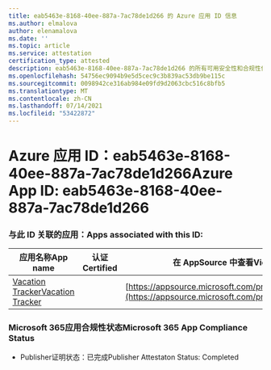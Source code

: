```yaml
---
title: eab5463e-8168-40ee-887a-7ac78de1d266 的 Azure 应用 ID 信息
ms.author: elmalova
author: elenamalova
ms.date: ''
ms.topic: article
ms.service: attestation
certification_type: attested
description: eab5463e-8168-40ee-887a-7ac78de1d266 的所有可用安全性和合规性信息。
ms.openlocfilehash: 54756ec9094b9e5d5cec9c3b839ac53db9be115c
ms.sourcegitcommit: 0098942ce316ab984e09fd9d2063cbc516c8bfb5
ms.translationtype: MT
ms.contentlocale: zh-CN
ms.lasthandoff: 07/14/2021
ms.locfileid: "53422872"
---
```

# <a name="azure-app-id-eab5463e-8168-40ee-887a-7ac78de1d266"></a><span data-ttu-id="d1e0a-103">Azure 应用 ID：eab5463e-8168-40ee-887a-7ac78de1d266</span><span class="sxs-lookup"><span data-stu-id="d1e0a-103">Azure App ID: eab5463e-8168-40ee-887a-7ac78de1d266</span></span>


### <a name="apps-associated-with-this-id"></a><span data-ttu-id="d1e0a-104">与此 ID 关联的应用：</span><span class="sxs-lookup"><span data-stu-id="d1e0a-104">Apps associated with this ID:</span></span>
| <span data-ttu-id="d1e0a-105">**应用名称**</span><span class="sxs-lookup"><span data-stu-id="d1e0a-105">**App name**</span></span> | <span data-ttu-id="d1e0a-106">**认证**</span><span class="sxs-lookup"><span data-stu-id="d1e0a-106">**Certified**</span></span> | <span data-ttu-id="d1e0a-107">**在 AppSource 中查看**</span><span class="sxs-lookup"><span data-stu-id="d1e0a-107">**View in AppSource**</span></span> |
|-|-|-|
| [<span data-ttu-id="d1e0a-108">Vacation Tracker</span><span class="sxs-lookup"><span data-stu-id="d1e0a-108">Vacation Tracker</span></span>](https://docs.microsoft.com/en-us/microsoft-365-app-certification/forward/WA200002167) |  | [https://appsource.microsoft.com/product/office/WA200002167](https://appsource.microsoft.com/product/office/WA200002167) |

### <a name="microsoft-365-app-compliance-status"></a><span data-ttu-id="d1e0a-109">Microsoft 365应用合规性状态</span><span class="sxs-lookup"><span data-stu-id="d1e0a-109">Microsoft 365 App Compliance Status</span></span>
- <span data-ttu-id="d1e0a-110">Publisher证明状态：已完成</span><span class="sxs-lookup"><span data-stu-id="d1e0a-110">Publisher Attestaton Status: Completed</span></span>
